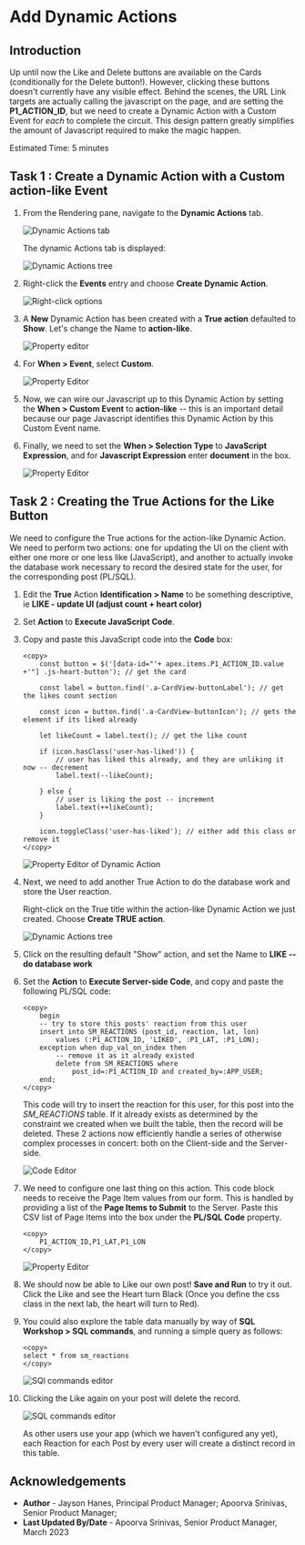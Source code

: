 # Add Dynamic Actions

## Introduction

Up until now the Like and Delete buttons are available on the Cards (conditionally for the
Delete button!). However, clicking these buttons doesn't currently have
any visible effect. Behind the scenes, the URL Link targets are actually
calling the javascript on the page, and are setting the
**P1\_ACTION\_ID**, but we need to create a Dynamic Action with a Custom
Event for *each* to complete the circuit. This design pattern greatly
simplifies the amount of Javascript required to make the magic happen.

Estimated Time: 5 minutes

## **Task 1** : Create a Dynamic Action with a Custom **action-like** Event

1. From the Rendering pane, navigate to the **Dynamic Actions** tab.

    ![Dynamic Actions tab](images/da-tab.png)

    The dynamic Actions tab is displayed:

    ![Dynamic Actions tree](images/da-tree.png)


2.  Right-click the **Events** entry and choose **Create Dynamic Action**.

    ![Right-click options](images/create-da.png)

3.  A **New** Dynamic Action has been created with a **True action** defaulted to **Show**. Let's change the Name to **action-like**.

    ![Property editor](images/da-name.png)

3.  For **When > Event**, select **Custom**.

    ![Property Editor](images/when-event.png)

4.  Now, we can wire our Javascript up to this Dynamic Action by
    setting the **When > Custom Event** to **action-like**
    -- this is an important detail because our page Javascript identifies this Dynamic Action by
    this Custom Event name.

5.  Finally, we need to set the **When > Selection Type** to
    **JavaScript Expression**, and for **Javascript Expression** enter **document** in the box.

    ![Property Editor](images/js-expression.png)

## **Task 2** : Creating the True Actions for the Like Button

We need to configure the True actions for the action-like Dynamic
Action. We need to perform two actions: one for updating the UI on
the client with either one more or one less like (JavaScript), and
another to actually invoke the database work necessary to record the
desired state for the user, for the corresponding post (PL/SQL).

1.  Edit the **True** Action **Identification > Name** to be
    something descriptive, ie **LIKE - update UI (adjust count + heart color)**

2.  Set **Action** to **Execute JavaScript Code**.

3.  Copy and paste this JavaScript code into the **Code** box:

    ```
    <copy>
        const button = $('[data-id="'+ apex.items.P1_ACTION_ID.value +'"] .js-heart-button'); // get the card

        const label = button.find('.a-CardView-buttonLabel'); // get the likes count section

        const icon = button.find('.a-CardView-buttonIcon'); // gets the element if its liked already

        let likeCount = label.text(); // get the like count

        if (icon.hasClass('user-has-liked')) { 
            // user has liked this already, and they are unliking it now -- decrement
            label.text(--likeCount); 

        } else { 
            // user is liking the post -- increment
            label.text(++likeCount);
        }

        icon.toggleClass('user-has-liked'); // either add this class or remove it
    </copy>
    ```
    ![Property Editor of Dynamic Action](images/action-like-true.png)

4. Next, we need to add another True Action to do the database work and
store the User reaction.

    Right-click on the True title within the action-like Dynamic Action
    we just created. Choose **Create TRUE action**.

    ![Dynamic Actions tree](images/true-action.png)

5.  Click on the resulting default "Show" action, and set the Name to 
    **LIKE -- do database work**

6.  Set the **Action** to **Execute Server-side Code**, and copy and
    paste the following PL/SQL code:

    ```
    <copy>
        begin
        -- try to store this posts' reaction from this user
        insert into SM_REACTIONS (post_id, reaction, lat, lon) 
            values (:P1_ACTION_ID, 'LIKED', :P1_LAT, :P1_LON);
        exception when dup_val_on_index then
            -- remove it as it already existed
            delete from SM_REACTIONS where 
                post_id=:P1_ACTION_ID and created_by=:APP_USER;
        end;
    </copy>
    ```

    This code will try to insert the reaction for this user, for this post into the *SM_REACTIONS* table. If it already exists as determined by the constraint we created when we built the table, then the record will be deleted. These 2 actions now efficiently handle a series of otherwise complex processes in concert: both on the Client-side and the Server-side.
    
    ![Code Editor](images/plsql-code.png)

7. We need to configure one last thing on this action. This code block
needs to receive the Page Item values from our form.
    This is handled by providing a list of the **Page Items to Submit** to the Server.
    Paste this CSV list of Page Items into the box under the **PL/SQL Code** property.
    ```
    <copy>
        P1_ACTION_ID,P1_LAT,P1_LON
    </copy>
    ```

    ![Property Editor](images/item-to-submit.png)

8. We should now be able to Like our own post! **Save and Run** to try it out. Click the Like and see the Heart turn Black (Once you define the css class in the next lab, the heart will turn to Red).

9.  You could also explore the table data manually by way of **SQL Workshop > SQL commands**, and running a simple query as follows:
    ```
    <copy>
    select * from sm_reactions
    </copy>
    ```

    ![SQl commands editor](images/sql-with-record.png)

10. Clicking the Like again on your post will delete the record.

    ![SQL commands editor](images/sql-without-record.png)

    As other users use your app (which we haven't configured any yet), each Reaction for each Post by every user will create a distinct record in this table.


## **Acknowledgements**

 - **Author** - Jayson Hanes, Principal Product Manager; Apoorva Srinivas, Senior Product Manager; 
 - **Last Updated By/Date** - Apoorva Srinivas, Senior Product Manager, March 2023